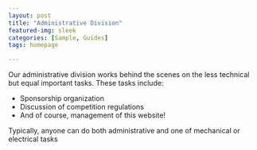 ```yaml
---
layout: post
title: "Administrative Division"
featured-img: sleek
categories: [Sample, Guides]
tags: homepage

---
```



Our administrative division works behind the scenes on the less technical but equal important tasks.
These tasks include:
  * Sponsorship organization
  * Discussion of competition regulations
  * And of course, management of this website!

Typically, anyone can do both administrative and one of mechanical or electrical tasks
